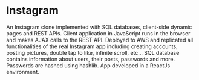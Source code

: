# Instagram
An Instagram clone implemented with SQL databases, client-side dynamic pages and REST APIs. 
Client application in JavaScript runs in the browser and makes AJAX calls to the REST API. 
Deployed to AWS and replicated all functionalities of the real Instagram app including creating accounts, 
posting pictures, double tap to like, infinite scroll, etc...
SQL database contains information about users, their posts, passwords and more. Passwords are hashed using hashlib.
App developed in a ReactJs environment.



